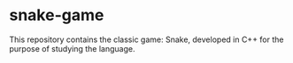 # snake-game
This repository contains the classic game: Snake, developed in C++ for the purpose of studying the language.
